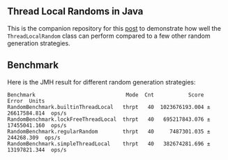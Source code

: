 Thread Local Randoms in Java
---
This is the companion repository for this [post](https://alidg.me/blog/2020/4/24/thread-local-random) to demonstrate how well the `ThreadLocalRandom` class can perform compared to a few other random generation strategies.

Benchmark
---
Here is the JMH result for different random generation strategies:
```plain
Benchmark                             Mode  Cnt           Score          Error  Units
RandomBenchmark.builtinThreadLocal   thrpt   40  1023676193.004 ± 26617584.814  ops/s
RandomBenchmark.lockFreeThreadLocal  thrpt   40   695217843.076 ± 17455041.160  ops/s
RandomBenchmark.regularRandom        thrpt   40     7487301.035 ±   244268.309  ops/s
RandomBenchmark.simpleThreadLocal    thrpt   40   382674281.696 ± 13197821.344  ops/s
```
